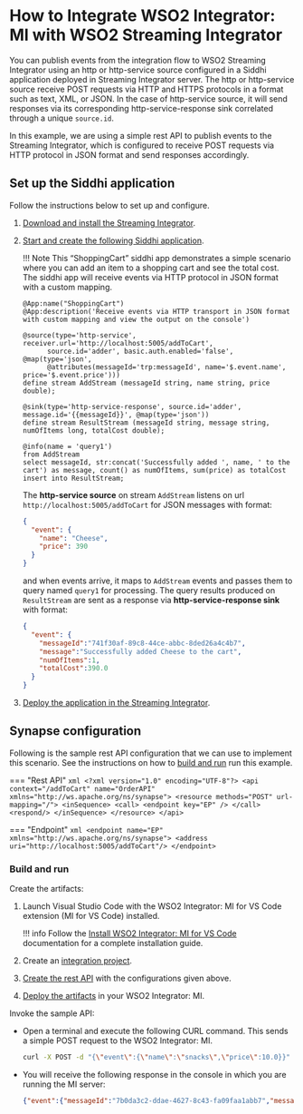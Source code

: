 # How to Integrate WSO2 Integrator: MI with WSO2 Streaming Integrator

You can publish events from the integration flow to WSO2 Streaming Integrator using an http or http-service source configured in a Siddhi application deployed in Streaming Integrator server. The http or http-service source receive POST requests via HTTP and HTTPS protocols in a format such as text, XML, or JSON. In the case of http-service source, it will send responses via its corresponding http-service-response sink correlated through a unique `source.id`.

In this example, we are using a simple rest API to publish events to the Streaming Integrator, which is configured to receive POST requests via HTTP protocol in JSON format and send responses accordingly.

## Set up the Siddhi application

Follow the instructions below to set up and configure.

1.  [Download and install the Streaming Integrator](https://ei.docs.wso2.com/en/latest/streaming-integrator/quick-start-guide/getting-started/getting-started-guide-overview/).

2.  [Start and create the following Siddhi application](https://ei.docs.wso2.com/en/latest/streaming-integrator/quick-start-guide/getting-started/create-the-siddhi-application/).

    !!! Note
        This “ShoppingCart” siddhi app demonstrates a simple scenario where you can add an item to a shopping cart and see the total cost. The siddhi app will receive events via HTTP protocol in JSON format with a custom mapping.
         
    ```
    @App:name("ShoppingCart")
    @App:description('Receive events via HTTP transport in JSON format with custom mapping and view the output on the console')

    @source(type='http-service', receiver.url='http://localhost:5005/addToCart',
          source.id='adder', basic.auth.enabled='false', @map(type='json', 
          @attributes(messageId='trp:messageId', name='$.event.name', price='$.event.price')))
    define stream AddStream (messageId string, name string, price double);

    @sink(type='http-service-response', source.id='adder', message.id='{{messageId}}', @map(type='json'))
    define stream ResultStream (messageId string, message string, numOfItems long, totalCost double);

    @info(name = 'query1')
    from AddStream 
    select messageId, str:concat('Successfully added ', name, ' to the cart') as message, count() as numOfItems, sum(price) as totalCost
    insert into ResultStream;
    ```

    The **http-service source** on stream `AddStream` listens on url `http://localhost:5005/addToCart` for JSON messages with format:

    ```json
    {
      "event": {
        "name": "Cheese",
        "price": 390
      }
    }
    ```

    and when events arrive, it maps to `AddStream` events and passes them to query named `query1` for processing. The query results produced on `ResultStream` are sent as a response via **http-service-response sink** with format:

    ```json
    {
      "event": {
        "messageId":"741f30af-89c8-44ce-abbc-8ded26a4c4b7",
        "message":"Successfully added Cheese to the cart",
        "numOfItems":1,
        "totalCost":390.0
      }
    }
    ```

3. [Deploy the application in the Streaming Integrator](https://ei.docs.wso2.com/en/latest/streaming-integrator/quick-start-guide/getting-started/deploy-siddhi-application/).

## Synapse configuration

Following is the sample rest API configuration that we can use to implement this scenario. See the instructions on how to [build and run](#build-and-run) run this example.

=== "Rest API"
    ```xml
    <?xml version="1.0" encoding="UTF-8"?>
    <api context="/addToCart" name="OrderAPI" xmlns="http://ws.apache.org/ns/synapse">
        <resource methods="POST" url-mapping="/">
            <inSequence>
                <call>
                  <endpoint key="EP" />
                </call>
                <respond/>
            </inSequence>
        </resource>
    </api>
    ```


=== "Endpoint"
    ```xml
    <endpoint name="EP" xmlns="http://ws.apache.org/ns/synapse">
       <address uri="http://localhost:5005/addToCart"/>
    </endpoint>
    ```

### Build and run

Create the artifacts:

1. Launch Visual Studio Code with the WSO2 Integrator: MI for VS Code extension (MI for VS Code) installed.

    !!! info
        Follow the [Install WSO2 Integrator: MI for VS Code]({{base_path}}/develop/mi-for-vscode/install-wso2-mi-for-vscode) documentation for a complete installation guide. 

2. Create an [integration project]({{base_path}}/develop/create-integration-project/).
3. [Create the rest API]({{base_path}}/develop/creating-artifacts/creating-an-api) with the configurations given above.
4. [Deploy the artifacts]({{base_path}}/develop/deploy-artifacts) in your WSO2 Integrator: MI.

Invoke the sample API:

- Open a terminal and execute the following CURL command. This sends a simple POST request to the WSO2 Integrator: MI.

    ```bash
    curl -X POST -d "{\"event\":{\"name\":\"snacks\",\"price\":10.0}}" http://localhost:8290/addToCart --header "Content-Type:application/json"
    ```

- You will receive the following response in the console in which you are running the MI server:
    ```json
    {"event":{"messageId":"7b0da3c2-ddae-4627-8c43-fa09faa1abb7","message":"Successfully added snacks to the cart","numOfItems":1,"totalCost":10.0}}
    ```


